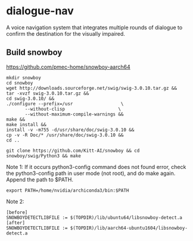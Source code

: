 # dialogue-nav
A voice navigation system that integrates multiple rounds of dialogue to confirm the destination for the visually impaired.

Build snowboy
---
https://github.com/pmec-home/snowboy-aarch64
```
mkdir snowboy
cd snowboy
wget http://downloads.sourceforge.net/swig/swig-3.0.10.tar.gz &&
tar -xvzf swig-3.0.10.tar.gz &&
cd swig-3.0.10/ &&   
./configure --prefix=/usr                  \
       --without-clisp                    \
       --without-maximum-compile-warnings &&
make &&
make install &&
install -v -m755 -d/usr/share/doc/swig-3.0.10 &&
cp -v -R Doc/* /usr/share/doc/swig-3.0.10 &&
cd ..

git clone https://github.com/Kitt-AI/snowboy && cd snowboy/swig/Python3 && make
```
Note 1:
If it occurs python3-config command does not found error, check the python3-config path in user mode (not root), and do make again. Append the path to $PATH.
```
export PATH=/home/nvidia/archiconda3/bin:$PATH
```

Note 2:
```
[before]
SNOWBOYDETECTLIBFILE := $(TOPDIR)/lib/ubuntu64/libsnowboy-detect.a
[after]
SNOWBOYDETECTLIBFILE := $(TOPDIR)/lib/aarch64-ubuntu1604/libsnowboy-detect.a
```
